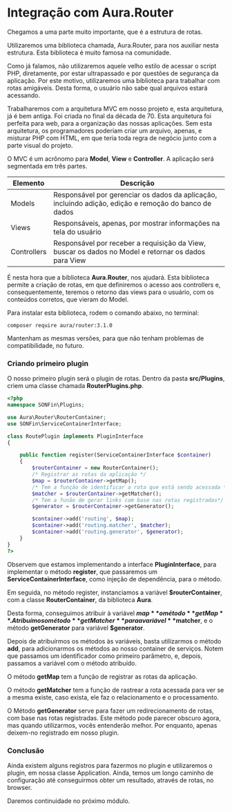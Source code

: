 # Integração com Aura.Router

Chegamos a uma parte muito importante, que é a estrutura de rotas.

Utilizaremos uma biblioteca chamada, Aura.Router, para nos auxiliar nesta estrutura. Esta biblioteca é muito famosa na comunidade.

Como já falamos, não utilizaremos aquele velho estilo de acessar o script PHP, diretamente, por estar ultrapassado e por questões de segurança da aplicação. Por este motivo, utilizaremos uma biblioteca para trabalhar com rotas amigáveis. Desta forma, o usuário não sabe qual arquivos estará acessando.

Trabalharemos com a arquitetura MVC em nosso projeto e, esta arquitetura, já é bem antiga. Foi criada no final da década de 70. Esta arquitetura foi perfeita para web, para a organização das nossas aplicações. Sem esta arquitetura, os programadores poderiam criar um arquivo, apenas, e misturar PHP com HTML, em que teria toda regra de negócio junto com a parte visual do projeto.

O MVC é um acrônomo para **Model**, **View** e **Controller**. A aplicação será segmentada em três partes.

Elemento | Descrição
------------- | -------------
Models | Responsável por gerenciar os dados da aplicação, incluindo adição, edição e remoção do banco de dados
Views | Responsáveis, apenas, por mostrar informações na tela do usuário
Controllers | Responsável por receber a requisição da View, buscar os dados no Model e retornar os dados para View

É nesta hora que a biblioteca **Aura.Router**, nos ajudará. Esta biblioteca permite a criação de rotas, em que definiremos o acesso aos controllers e, consequentemente, teremos o retorno das views para o usuário, com os conteúdos corretos, que vieram do Model.

Para instalar esta biblioteca, rodem o comando abaixo, no terminal:

`composer require aura/router:3.1.0`

Mantenham as mesmas versões, para que não tenham problemas de compatibilidade, no futuro.

### Criando primeiro plugin

O nosso primeiro plugin será o plugin de rotas. Dentro da pasta **src/Plugins**, criem uma classe chamada **RouterPlugins.php**.

```php
<?php
namespace SONFin\Plugins;

use Aura\Router\RouterContainer;
use SONFin\ServiceContainerInterface;

class RoutePlugin implements PluginInterface
{

    public function register(ServiceContainerInterface $container)
    {
        $routerContainer = new RouterContainer();
        /* Registrar as rotas da aplicação */
        $map = $routerContainer->getMap();
        /* Tem a função de identificar a rota que está sendo acessada */
        $matcher = $routerContainer->getMatcher();
        /* Tem a funão de gerar links com base nas rotas registradas*/
        $generator = $routerContainer->getGenerator();

        $container->add('routing', $map);
        $container->add('routing.matcher', $matcher);
        $container->add('routing.generator', $generator);
    }
}
?>
```

Observem que estamos implementando a interface **PluginInterface**, para implementar o método **register**, que passaremos um **ServiceContainerInterface**, como injeção de dependência, para o método.

Em seguida, no método register, instanciamos a variável **$routerContainer**, com a classe **RouterContainer**, da biblioteca **Aura**.

Desta forma, conseguimos atribuir à variável **$map** o método **getMap**. Atribuímos o método **getMatcher** para a variável **$matcher**, e o método **getGenerator** para variável **$generator**.

Depois de atribuírmos os métodos às variáveis, basta utilizarmos o método **add**, para adicionarmos os métodos ao nosso container de serviços. Notem que passamos um identificador como primeiro parâmetro, e, depois, passamos a variável com o método atribuído.

O método **getMap** tem a função de registrar as rotas da aplicação.

O método **getMatcher** tem a função de rastrear a rota acessada para ver se a mesma existe, caso exista, ele faz o relacionamento e o processamento.

O Método **getGenerator** serve para fazer um redirecionamento de rotas, com base nas rotas registradas. Este método pode parecer obscuro agora, mas quando utilizarmos, vocês entenderão melhor. Por enquanto, apenas deixem-no registrado em nosso plugin.

### Conclusão

Ainda existem alguns registros para fazermos no plugin e utilizaremos o plugin, em nossa classe Application. Ainda, temos um longo caminho de configuração até conseguirmos obter um resultado, através de rotas, no browser.

Daremos continuidade no próximo módulo.